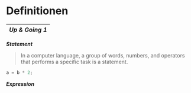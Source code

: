 # Definitionen

| _**Up & Going 1**_ |
|---|

_**Statement**_
> In a computer language, a group of words, numbers, and operators that performs a specific task is a statement.
```javascript
a = b * 2;
```

_**Expression**_
